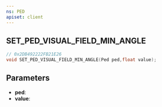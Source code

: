 ```yaml
---
ns: PED
apiset: client
---
```

## SET_PED_VISUAL_FIELD_MIN_ANGLE

```c
// 0x2DB492222FB21E26
void SET_PED_VISUAL_FIELD_MIN_ANGLE(Ped ped,float value);
```


## Parameters
* **ped**:
* **value**: